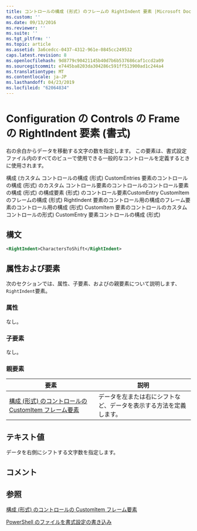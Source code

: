 ```yaml
---
title: コントロールの構成 (形式) のフレームの RightIndent 要素 |Microsoft Docs
ms.custom: ''
ms.date: 09/13/2016
ms.reviewer: ''
ms.suite: ''
ms.tgt_pltfrm: ''
ms.topic: article
ms.assetid: 3a6cedcc-0437-4312-961e-0845cc249532
caps.latest.revision: 8
ms.openlocfilehash: 9d8779c90421145b40d7b6b537686caf1ccd2a09
ms.sourcegitcommit: e7445ba8203da304286c591ff513900ad1c244a4
ms.translationtype: MT
ms.contentlocale: ja-JP
ms.lasthandoff: 04/23/2019
ms.locfileid: "62064834"
---
```

# <a name="rightindent-element-for-frame-for-controls-for-configuration-format"></a>Configuration の Controls の Frame の RightIndent 要素 (書式)

右の余白からデータを移動する文字の数を指定します。 この要素は、書式設定ファイル内のすべてのビューで使用できる一般的なコントロールを定義するときに使用されます。

構成 (カスタム コントロールの構成 (形式) CustomEntries 要素のコントロールの構成 (形式) のカスタム コントロール要素のコントロールのコントロール要素の構成 (形式) の構成要素 (形式) のコントロール要素CustomEntry CustomItem のフレームの構成 (形式) RightIndent 要素のコントロール用の構成のフレーム要素のコントロール用の構成 (形式) CustomItem 要素のコントロールのカスタム コントロールの形式) CustomEntry 要素コントロールの構成 (形式)

## <a name="syntax"></a>構文

```xml
<RightIndent>CharactersToShift</RightIndent>
```

## <a name="attributes-and-elements"></a>属性および要素

次のセクションでは、属性、子要素、およびの親要素について説明します、`RightIndent`要素。

### <a name="attributes"></a>属性

なし。

### <a name="child-elements"></a>子要素

なし。

### <a name="parent-elements"></a>親要素

|要素|説明|
|-------------|-----------------|
|[構成 (形式) のコントロールの CustomItem フレーム要素](./frame-element-for-customitem-for-controls-for-configuration-format.md)|データを左または右にシフトなど、データを表示する方法を定義します。|

## <a name="text-value"></a>テキスト値

データを右側にシフトする文字数を指定します。

## <a name="remarks"></a>コメント

## <a name="see-also"></a>参照

[構成 (形式) のコントロールの CustomItem フレーム要素](./frame-element-for-customitem-for-controls-for-configuration-format.md)

[PowerShell のファイルを書式設定の書き込み](./writing-a-powershell-formatting-file.md)
